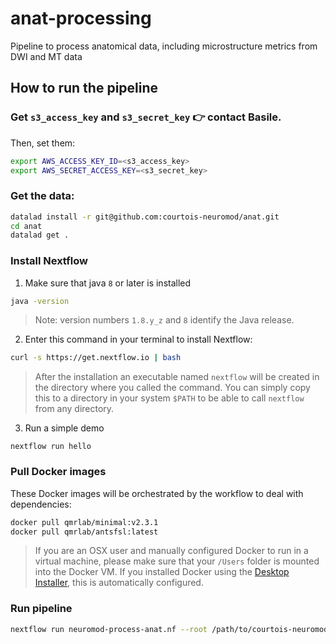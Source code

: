 # anat-processing
Pipeline to process anatomical data, including microstructure metrics from DWI and MT data

## How to run the pipeline

### Get `s3_access_key` and `s3_secret_key` 👉 contact Basile.
Then, set them:
```bash
export AWS_ACCESS_KEY_ID=<s3_access_key>
export AWS_SECRET_ACCESS_KEY=<s3_secret_key>
```

### Get the data:
```bash
datalad install -r git@github.com:courtois-neuromod/anat.git
cd anat
datalad get .
```

### Install Nextflow
1. Make sure that java `8` or later is installed
```bash
java -version
```
> Note: version numbers `1.8.y_z` and `8` identify the Java release.

2. Enter this command in your terminal to install Nextflow:
```bash
curl -s https://get.nextflow.io | bash
```
> After the installation an executable named `nextflow` will be created in the directory where you called the command. You can simply copy this to a directory in your system `$PATH` to be able to call `nextflow` from any directory. 

3. Run a simple demo 
```
nextflow run hello
```

### Pull Docker images
These Docker images will be orchestrated by the workflow to deal with dependencies:

```bash
docker pull qmrlab/minimal:v2.3.1
docker pull qmrlab/antsfsl:latest
```

> If you are an OSX user and manually configured Docker to run in a virtual machine, please make sure that your `/Users` folder is mounted into the Docker VM. If you installed Docker using the [Desktop Installer](https://docs.docker.com/docker-for-mac/install/), this is automatically configured. 

### Run pipeline

```bash
nextflow run neuromod-process-anat.nf --root /path/to/courtois-neuromod/directory
```

